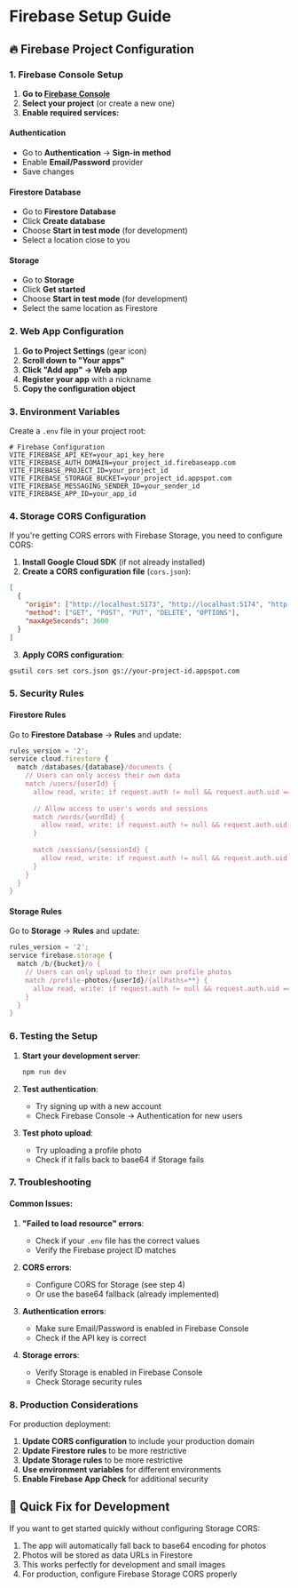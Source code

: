 # Firebase Setup Guide

## 🔥 Firebase Project Configuration

### 1. Firebase Console Setup

1. **Go to [Firebase Console](https://console.firebase.google.com/)**
2. **Select your project** (or create a new one)
3. **Enable required services:**

#### Authentication
- Go to **Authentication** → **Sign-in method**
- Enable **Email/Password** provider
- Save changes

#### Firestore Database
- Go to **Firestore Database**
- Click **Create database**
- Choose **Start in test mode** (for development)
- Select a location close to you

#### Storage
- Go to **Storage**
- Click **Get started**
- Choose **Start in test mode** (for development)
- Select the same location as Firestore

### 2. Web App Configuration

1. **Go to Project Settings** (gear icon)
2. **Scroll down to "Your apps"**
3. **Click "Add app" → Web app**
4. **Register your app** with a nickname
5. **Copy the configuration object**

### 3. Environment Variables

Create a `.env` file in your project root:

```env
# Firebase Configuration
VITE_FIREBASE_API_KEY=your_api_key_here
VITE_FIREBASE_AUTH_DOMAIN=your_project_id.firebaseapp.com
VITE_FIREBASE_PROJECT_ID=your_project_id
VITE_FIREBASE_STORAGE_BUCKET=your_project_id.appspot.com
VITE_FIREBASE_MESSAGING_SENDER_ID=your_sender_id
VITE_FIREBASE_APP_ID=your_app_id
```

### 4. Storage CORS Configuration

If you're getting CORS errors with Firebase Storage, you need to configure CORS:

1. **Install Google Cloud SDK** (if not already installed)
2. **Create a CORS configuration file** (`cors.json`):

```json
[
  {
    "origin": ["http://localhost:5173", "http://localhost:5174", "http://localhost:5175", "http://192.168.1.122:5173"],
    "method": ["GET", "POST", "PUT", "DELETE", "OPTIONS"],
    "maxAgeSeconds": 3600
  }
]
```

3. **Apply CORS configuration**:
```bash
gsutil cors set cors.json gs://your-project-id.appspot.com
```

### 5. Security Rules

#### Firestore Rules
Go to **Firestore Database** → **Rules** and update:

```javascript
rules_version = '2';
service cloud.firestore {
  match /databases/{database}/documents {
    // Users can only access their own data
    match /users/{userId} {
      allow read, write: if request.auth != null && request.auth.uid == userId;
      
      // Allow access to user's words and sessions
      match /words/{wordId} {
        allow read, write: if request.auth != null && request.auth.uid == userId;
      }
      
      match /sessions/{sessionId} {
        allow read, write: if request.auth != null && request.auth.uid == userId;
      }
    }
  }
}
```

#### Storage Rules
Go to **Storage** → **Rules** and update:

```javascript
rules_version = '2';
service firebase.storage {
  match /b/{bucket}/o {
    // Users can only upload to their own profile photos
    match /profile-photos/{userId}/{allPaths=**} {
      allow read, write: if request.auth != null && request.auth.uid == userId;
    }
  }
}
```

### 6. Testing the Setup

1. **Start your development server**:
   ```bash
   npm run dev
   ```

2. **Test authentication**:
   - Try signing up with a new account
   - Check Firebase Console → Authentication for new users

3. **Test photo upload**:
   - Try uploading a profile photo
   - Check if it falls back to base64 if Storage fails

### 7. Troubleshooting

#### Common Issues:

1. **"Failed to load resource" errors**:
   - Check if your `.env` file has the correct values
   - Verify the Firebase project ID matches

2. **CORS errors**:
   - Configure CORS for Storage (see step 4)
   - Or use the base64 fallback (already implemented)

3. **Authentication errors**:
   - Make sure Email/Password is enabled in Firebase Console
   - Check if the API key is correct

4. **Storage errors**:
   - Verify Storage is enabled in Firebase Console
   - Check Storage security rules

### 8. Production Considerations

For production deployment:

1. **Update CORS configuration** to include your production domain
2. **Update Firestore rules** to be more restrictive
3. **Update Storage rules** to be more restrictive
4. **Use environment variables** for different environments
5. **Enable Firebase App Check** for additional security

## 🚀 Quick Fix for Development

If you want to get started quickly without configuring Storage CORS:

1. The app will automatically fall back to base64 encoding for photos
2. Photos will be stored as data URLs in Firestore
3. This works perfectly for development and small images
4. For production, configure Firebase Storage CORS properly

